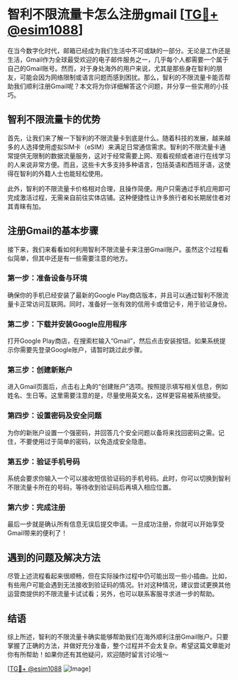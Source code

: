 # 智利不限流量卡怎么注册gmail [[TG💪+ @esim1088](https://t.me/s/esim1088)]

在当今数字化时代，邮箱已经成为我们生活中不可或缺的一部分。无论是工作还是生活，Gmail作为全球最受欢迎的电子邮件服务之一，几乎每个人都需要一个属于自己的Gmail账号。然而，对于身处海外的用户来说，尤其是那些身在智利的朋友，可能会因为网络限制或语言问题而感到困扰。那么，智利的不限流量卡能否帮助我们顺利注册Gmail呢？本文将为你详细解答这个问题，并分享一些实用的小技巧。

## 智利不限流量卡的优势

首先，让我们来了解一下智利的不限流量卡到底是什么。随着科技的发展，越来越多的人选择使用虚拟SIM卡（eSIM）来满足日常通信需求。智利的不限流量卡通常提供无限制的数据流量服务，这对于经常需要上网、观看视频或者进行在线学习的人来说非常方便。而且，这些卡大多支持多种语言，包括英语和西班牙语，这使得在智利的外籍人士也能轻松使用。

此外，智利的不限流量卡价格相对合理，且操作简便。用户只需通过手机应用即可完成激活过程，无需亲自前往实体店铺。这种便捷性让许多旅行者和长期居住者对其青睐有加。

## 注册Gmail的基本步骤

接下来，我们来看看如何利用智利不限流量卡来注册Gmail账户。虽然这个过程看似简单，但其中还是有一些需要注意的地方。

### 第一步：准备设备与环境

确保你的手机已经安装了最新的Google Play商店版本，并且可以通过智利不限流量卡正常访问互联网。同时，准备好一张有效的信用卡或借记卡，用于验证身份。

### 第二步：下载并安装Google应用程序

打开Google Play商店，在搜索栏输入“Gmail”，然后点击安装按钮。如果系统提示你需要先登录Google账户，请暂时跳过此步骤。

### 第三步：创建新账户

进入Gmail页面后，点击右上角的“创建账户”选项。按照提示填写相关信息，例如姓名、生日等。这里需要注意的是，尽量使用英文名，这样更容易被系统接受。

### 第四步：设置密码及安全问题

为你的新账户设置一个强密码，并回答几个安全问题以备将来找回密码之需。记住，不要使用过于简单的密码，以免造成安全隐患。

### 第五步：验证手机号码

系统会要求你输入一个可以接收短信验证码的手机号码。此时，你可以切换到智利不限流量卡所在的号码，等待收到验证码后再填入相应位置。

### 第六步：完成注册

最后一步就是确认所有信息无误后提交申请。一旦成功注册，你就可以开始享受Gmail带来的便利了！

## 遇到的问题及解决方法

尽管上述流程看起来很顺畅，但在实际操作过程中仍可能出现一些小插曲。比如，有些用户可能会遇到无法接收到验证码的情况。针对这种情况，建议尝试更换其他运营商提供的不限流量卡试试看；另外，也可以联系客服寻求进一步的帮助。

## 结语

综上所述，智利的不限流量卡确实能够帮助我们在海外顺利注册Gmail账户。只要掌握了正确的方法，并做好充分准备，整个过程并不会太复杂。希望这篇文章能对你有所帮助！如果你还有其他疑问，欢迎随时留言讨论哦～ 

[[TG💪+ @esim1088](https://t.me/s/esim1088) ![Image](https://i.postimg.cc/4NQfJmqS/Snipaste-2025-05-13-00-14-12.png)]